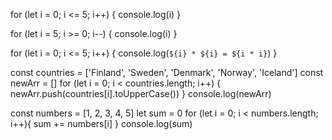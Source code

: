 for (let i = 0; i <= 5; i++) {
console.log(i)
}

for (let i = 5; i >= 0; i--) {
console.log(i)
}

for (let i = 0; i <= 5; i++) {
console.log(`${i} * ${i} = ${i * i}`)
}

const countries = ['Finland', 'Sweden', 'Denmark', 'Norway', 'Iceland']
const newArr = []
for (let i = 0; i < countries.length; i++) {
newArr.push(countries[i].toUpperCase())
}
console.log(newArr)

const numbers = [1, 2, 3, 4, 5]
let sum = 0
for (let i = 0; i < numbers.length; i++){
sum += numbers[i]
}
console.log(sum)
